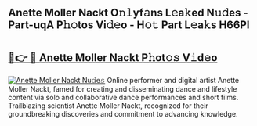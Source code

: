 ## Anette Moller Nackt O𝚗𝚕yf𝚊ns L𝚎a𝚔ed N𝚞𝚍es - Part-uqA P𝚑𝚘tos Vi𝚍𝚎o - H𝚘𝚝 Part L𝚎a𝚔s H66Pl

# <h2><a href="http://kfbtv5k.oniu.top/?m=Anette+Moller+Nackt">🔗👉 🔴 Anette Moller Nackt P𝚑ot𝚘𝚜 V𝚒d𝚎o</a></h2>

[![Anette Moller Nackt Nu𝚍e𝚜](https://i.imgur.com/0qMVB7G.gif)](http://kfbtv5k.oniu.top/?m=Anette+Moller+Nackt)
Online performer and digital artist Anette Moller Nackt, famed for creating and disseminating dance and lifestyle content via solo and collaborative dance performances and short films. Trailblazing scientist Anette Moller Nackt, recognized for their groundbreaking discoveries and commitment to advancing knowledge.  

